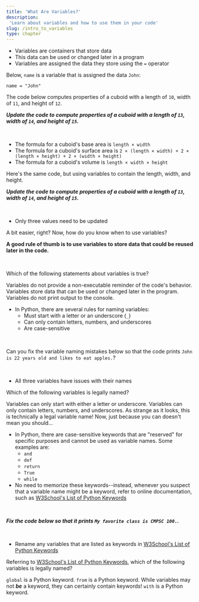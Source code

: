 ```yaml
---
title: 'What Are Variables?'
description:
 'Learn about variables and how to use them in your code'
slug: /intro_to_variables
type: chapter
---
```


<!-- EXERCISE { -->

<exercise id="1" title="Introduction to Variables">

- Variables are containers that store data
- This data can be used or changed later in a program
- Variables are assigned the data they store using the `=` operator

Below, `name` is a variable that is assigned the data `John`:
```
name = "John"
```

The code below computes properties of a cuboid with a length of `10`, width of `11`, and height of `12`.

***Update the code to compute properties of a cuboid with a length of `13`, width of `14`, and height of `15`.***

<br>

<codeblock id="intro_to_variables_01a">

- The formula for a cuboid's base area is `length × width`
- The formula for a cuboid's surface area is `2 × (length × width) + 2 × (length × height) + 2 × (width × height)`
- The formula for a cuboid's volume is `length × width × height`

</codeblock>

Here's the same code, but using variables to contain the length, width, and height.

***Update the code to compute properties of a cuboid with a length of `13`, width of `14`, and height of `15`.***

<br>

<codeblock id="intro_to_variables_01b">

- Only three values need to be updated

</codeblock>

A bit easier, right? Now, how do you know when to use variables?

**A good rule of thumb is to use variables to store data that could be reused later in the code.**

<br>

</exercise>

<!-- EXERCISE } -->

<!-- EXERCISE { -->

<exercise id="2" title="Check: Introduction to Variables">

Which of the following statements about variables is true?

<choice>

<opt text="Variables provide a non-executable reminder of the code's behavior">
Variables do not provide a non-executable reminder of the code's behavior.
</opt>

<opt text="Variables store data that can be used or changed later in the program" correct="true">
Variables store data that can be used or changed later in the program.
</opt>

<opt text="Variables print output to the console">
Variables do not print output to the console.
</opt>

</choice>

</exercise>

<!-- EXERCISE } -->

<!-- EXERCISE { -->

<exercise id="3" title="Naming Variables">

- In Python, there are several rules for naming variables:
    - Must start with a letter or an underscore (`_`)
    - Can only contain letters, numbers, and underscores
    - Are case-sensitive

<br>

Can you fix the variable naming mistakes below so that the code prints `John is 22 years old and likes to eat apples.`?

<br>

<codeblock id="intro_to_variables_03">

- All three variables have issues with their names

</codeblock>

</exercise>

<!-- EXERCISE } -->

<!-- EXERCISE { -->

<exercise id="4" title="Check: Naming Variables">

Which of the following variables is legally named?

<choice>

<opt text="<code>3rd_item</code>">
Variables can only start with either a letter or underscore.
</opt>

<opt text="<code>third#_item</code>">
Variables can only contain letters, numbers, and underscores.
</opt>

<opt text="<code>thIRD___it3m</code>" correct=true>
As strange as it looks, this is technically a legal variable name!
Now, just because you can doesn't mean you should...
</opt>

</choice>

</exercise>

<!-- EXERCISE } -->

<!-- EXERCISE { -->

<exercise id="5" title="Reserved Words">

- In Python, there are case-sensitive keywords that are "reserved" for specific purposes and cannot be used as variable names. Some examples are:
    - `and`
    - `def`
    - `return`
    - `True`
    - `while`
- No need to memorize these keywords--instead, whenever you suspect that a variable name might be a keyword, refer to online documentation, such as [W3School's List of Python Keywords](https://www.w3schools.com/python/python_ref_keywords.asp)

<br>

***Fix the code below so that it prints `My favorite class is CMPSC 100.`.***

<br>

<codeblock id="intro_to_variables_05">

- Rename any variables that are listed as keywords in [W3School's List of Python Keywords](https://www.w3schools.com/python/python_ref_keywords.asp)

</codeblock>

</exercise>

<!-- EXERCISE } -->

<!-- EXERCISE { -->

<exercise id="6" title="Check: Reserved Words">

Referring to [W3School's List of Python Keywords](https://www.w3schools.com/python/python_ref_keywords.asp), which of the following variables is legally named?

<choice>

<opt text="<code>global</code>">
<code>global</code> is a Python keyword.
</opt>

<opt text="<code>from</code>">
<code>from</code> is a Python keyword.
</opt>

<opt text="<code>from_location</code>" correct=true>
While variables may not <b><i>be</i></b> a keyword, they can certainly contain keywords!
</opt>

<opt text="<code>with</code>">
<code>with</code> is a Python keyword.
</opt>


</choice>

</exercise>

<!-- EXERCISE } -->
